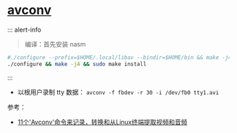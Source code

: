 # [avconv](https://libav.org/download/)

::: alert-info

> 编译：首先安装 nasm

```Bash
#./configure --prefix=$HOME/.local/libav --bindir=$HOME/bin && make -j4 && make install
./configure && make -j4 && sudo make install
```

:::

+ 以根用户录制 tty 数据： `avconv -f fbdev -r 30 -i /dev/fb0 tty1.avi`


参考：

+ [11个'Avconv'命令来记录，转换和从Linux终端提取视频和音频][avconv]

[avconv]: https://www.howtoing.com/avconv-command-examples